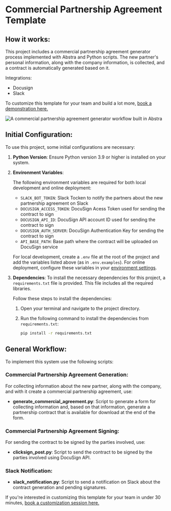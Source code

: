 # Commercial Partnership Agreement Template
## How it works:

This project includes a commercial partnership agreement generator process implemented with Abstra and Python scripts. The new partner's personal information, along with the company information, is collected, and a contract is automatically generated based on it.

Integrations: 
  - Docusign
  - Slack

To customize this template for your team and build a lot more, [book a demonstration here.](https://meet.abstra.app/sophia-solo?url=template-commercial-partnership-agreement)

![A commercial partnership agreement generator workflow built in Abstra](https://github.com/user-attachments/assets/9cbcfdf7-9308-432b-a7d2-3079d814354a)

## Initial Configuration:
To use this project, some initial configurations are necessary:
1. **Python Version**: Ensure Python version 3.9 or higher is installed on your system.
2. **Environment Variables**:

    The following environment variables are required for both local development and online deployment:
  
    - `SLACK_BOT_TOKEN`: Slack Tocken to notify the partners about the new partnership agreement on Slack
    - `DOCUSIGN_ACCESS_TOKEN`: DocuSign Acess Token used for sending the contract to sign
    - `DOCUSIGN_API_ID`: DocuSign API account ID used for sending the contract to sign
    - `DOCUSIGN_AUTH_SERVER`: DocuSign Authentication Key for sending the contract to sign 
    - `API_BASE_PATH`: Base path where the contract will be uploaded on DocuSign service
  
    For local development, create a `.env` file at the root of the project and add the variables listed above (as in `.env.examples`). For online deployment, configure these variables in your [environment settings](https://docs.abstra.io/cloud/envvars). 

3. **Dependencies**: To install the necessary dependencies for this project, a `requirements.txt` file is provided. This file includes all the required libraries.

   Follow these steps to install the dependencies:

   1. Open your terminal and navigate to the project directory.
   2. Run the following command to install the dependencies from `requirements.txt`:
  
      ```sh
      pip install -r requirements.txt
      ```
## General Workflow:
To implement this system use the following scripts:

### Commercial Partnership Agreement Generation:
For collecting information about the new partner, along with the company, and with it create a commercial partnership agreement, use:
  - **generate_commercial_agreement.py**: Script to generate a form for collecting information and, based on that information, generate a partnership contract that is available for download at the end of the form.

### Commercial Partnership Agreement Signing:
For sending the contract to be signed by the parties involved, use:
  - **clicksign_post.py**: Script to send the contract to be signed by the parties involved using DocuSign API.

### Slack Notification:
  - **slack_notification.py**: Script to send a notification on Slack about the contract generation and pending signatures.

If you're interested in customizing this template for your team in under 30 minutes, [book a customization session here.](https://meet.abstra.app/sophia-solo?url=template-commercial-partnership-agreement)
